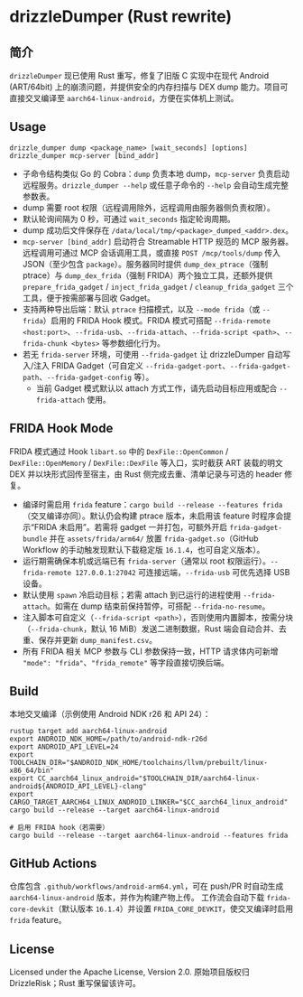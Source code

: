 drizzleDumper (Rust rewrite)
============================

简介
----

`drizzleDumper` 现已使用 Rust 重写，修复了旧版 C 实现中在现代 Android (ART/64bit) 上的崩溃问题，并提供安全的内存扫描与 DEX dump 能力。项目可直接交叉编译至 `aarch64-linux-android`，方便在实体机上测试。

Usage
-----

```
drizzle_dumper dump <package_name> [wait_seconds] [options]
drizzle_dumper mcp-server [bind_addr]
```

* 子命令结构类似 Go 的 Cobra：`dump` 负责本地 dump，`mcp-server` 负责启动远程服务。`drizzle_dumper --help` 或任意子命令的 `--help` 会自动生成完整参数表。
* dump 需要 root 权限（远程调用除外，远程调用由服务器侧负责权限）。
* 默认轮询间隔为 0 秒，可通过 `wait_seconds` 指定轮询周期。
* dump 成功后文件保存在 `/data/local/tmp/<package>_dumped_<addr>.dex`。
* `mcp-server [bind_addr]` 启动符合 Streamable HTTP 规范的 MCP 服务器。远程调用可通过 MCP 会话调用工具，或直接 `POST /mcp/tools/dump` 传入 JSON（至少包含 `package`）。服务器同时提供 `dump_dex_ptrace`（强制 ptrace）与 `dump_dex_frida`（强制 FRIDA）两个独立工具，还额外提供 `prepare_frida_gadget` / `inject_frida_gadget` / `cleanup_frida_gadget` 三个工具，便于按需部署与回收 Gadget。
* 支持两种导出后端：默认 `ptrace` 扫描模式，以及 `--mode frida`（或 `--frida`）启用的 FRIDA Hook 模式。FRIDA 模式可搭配 `--frida-remote <host:port>`、`--frida-usb`、`--frida-attach`、`--frida-script <path>`、`--frida-chunk <bytes>` 等参数细化行为。
* 若无 `frida-server` 环境，可使用 `--frida-gadget` 让 drizzleDumper 自动写入/注入 FRIDA Gadget（可自定义 `--frida-gadget-port`、`--frida-gadget-path`、`--frida-gadget-config` 等）。
  * 当前 Gadget 模式默认以 attach 方式工作，请先启动目标应用或配合 `--frida-attach` 使用。

FRIDA Hook Mode
---------------

FRIDA 模式通过 Hook `libart.so` 中的 `DexFile::OpenCommon` / `DexFile::OpenMemory` / `DexFile::DexFile` 等入口，实时截获 ART 装载的明文 DEX 并以块形式回传至宿主，由 Rust 侧完成去重、清单记录与可选的 header 修复。

* 编译时需启用 `frida` feature：`cargo build --release --features frida`（交叉编译亦同）。默认仍会构建 ptrace 版本，未启用该 feature 时程序会提示“FRIDA 未启用”。若需将 gadget 一并打包，可额外开启 `frida-gadget-bundle` 并在 `assets/frida/arm64/` 放置 `frida-gadget.so`（GitHub Workflow 的手动触发现默认下载稳定版 `16.1.4`，也可自定义版本）。
* 运行期需确保本机或远端已有 `frida-server`（通常以 root 权限运行）。`--frida-remote 127.0.0.1:27042` 可连接远端，`--frida-usb` 可优先选择 USB 设备。
* 默认使用 `spawn` 冷启动目标；若需 attach 到已运行的进程使用 `--frida-attach`。如需在 dump 结束前保持暂停，可搭配 `--frida-no-resume`。
* 注入脚本可自定义（`--frida-script <path>`），否则使用内置脚本，按需分块（`--frida-chunk`，默认 16 MiB）发送二进制数据，Rust 端会自动合并、去重、保存并更新 `dump_manifest.csv`。
* 所有 FRIDA 相关 MCP 参数与 CLI 参数保持一致，HTTP 请求体内可新增 `"mode": "frida"`、`"frida_remote"` 等字段直接切换后端。

Build
-----

本地交叉编译（示例使用 Android NDK r26 和 API 24）：

```
rustup target add aarch64-linux-android
export ANDROID_NDK_HOME=/path/to/android-ndk-r26d
export ANDROID_API_LEVEL=24
export TOOLCHAIN_DIR="$ANDROID_NDK_HOME/toolchains/llvm/prebuilt/linux-x86_64/bin"
export CC_aarch64_linux_android="$TOOLCHAIN_DIR/aarch64-linux-android${ANDROID_API_LEVEL}-clang"
export CARGO_TARGET_AARCH64_LINUX_ANDROID_LINKER="$CC_aarch64_linux_android"
cargo build --release --target aarch64-linux-android

# 启用 FRIDA hook（若需要）
cargo build --release --target aarch64-linux-android --features frida
```

GitHub Actions
--------------

仓库包含 `.github/workflows/android-arm64.yml`，可在 push/PR 时自动生成 `aarch64-linux-android` 版本，并作为构建产物上传。
工作流会自动下载 `frida-core-devkit`（默认版本 `16.1.4`）并设置 `FRIDA_CORE_DEVKIT`，使交叉编译时启用 `frida` feature。

License
-------

Licensed under the Apache License, Version 2.0. 原始项目版权归 DrizzleRisk；Rust 重写保留该许可。
